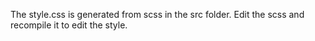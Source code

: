 The style.css is generated from scss in the src folder.
Edit the scss and recompile it to edit the style.